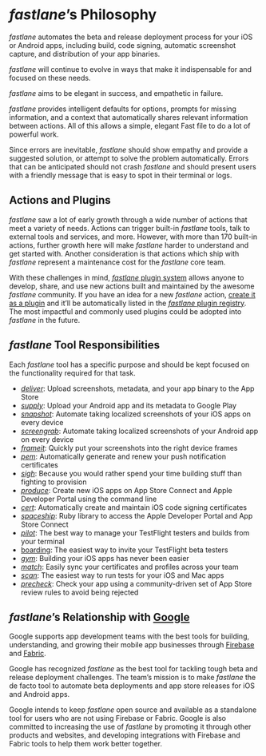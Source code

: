# _fastlane_’s Philosophy

_fastlane_ automates the beta and release deployment process for your iOS or Android apps, including build, code signing, automatic screenshot capture, and distribution of your app binaries.

_fastlane_ will continue to evolve in ways that make it indispensable for and focused on these needs.

_fastlane_ aims to be elegant in success, and empathetic in failure.

_fastlane_ provides intelligent defaults for options, prompts for missing information, and a context that automatically shares relevant information between actions. All of this allows a simple, elegant Fast file to do a lot of powerful work.

Since errors are inevitable, _fastlane_ should show empathy and provide a suggested solution, or attempt to solve the problem automatically. Errors that can be anticipated should not crash _fastlane_ and should present users with a friendly message that is easy to spot in their terminal or logs.

## Actions and Plugins

_fastlane_ saw a lot of early growth through a wide number of actions that meet a variety of needs. Actions can trigger built-in _fastlane_ tools, talk to external tools and services, and more. However, with more than 170 built-in actions, further growth here will make _fastlane_ harder to understand and get started with. Another consideration is that actions which ship with _fastlane_ represent a maintenance cost for the _fastlane_ core team.

With these challenges in mind, [_fastlane_ plugin system](https://fabric.io/blog/introducing-fastlane-plugins/) allows anyone to develop, share, and use new actions built and maintained by the awesome _fastlane_ community. If you have an idea for a new _fastlane_ action, [create it as a plugin](https://docs.fastlane.tools/plugins/create-plugin/) and it’ll be automatically listed in the [_fastlane_ plugin registry](https://docs.fastlane.tools/plugins/available-plugins). The most impactful and commonly used plugins could be adopted into _fastlane_ in the future.

## _fastlane_ Tool Responsibilities

Each _fastlane_ tool has a specific purpose and should be kept focused on the functionality required for that task.

* [_deliver_](https://github.com/fastlane/fastlane/tree/master/deliver): Upload screenshots, metadata, and your app binary to the App Store
* [_supply_](https://github.com/fastlane/fastlane/tree/master/supply): Upload your Android app and its metadata to Google Play
* [_snapshot_](https://github.com/fastlane/fastlane/tree/master/snapshot): Automate taking localized screenshots of your iOS apps on every device
* [_screengrab_](https://github.com/fastlane/fastlane/tree/master/screengrab): Automate taking localized screenshots of your Android app on every device
* [_frameit_](https://github.com/fastlane/fastlane/tree/master/frameit): Quickly put your screenshots into the right device frames
* [_pem_](https://github.com/fastlane/fastlane/tree/master/pem): Automatically generate and renew your push notification certificates
* [_sigh_](https://github.com/fastlane/fastlane/tree/master/sigh): Because you would rather spend your time building stuff than fighting to provision
* [_produce_](https://github.com/fastlane/fastlane/tree/master/produce): Create new iOS apps on App Store Connect and Apple Developer Portal using the command line
* [_cert_](https://github.com/fastlane/fastlane/tree/master/cert): Automatically create and maintain iOS code signing certificates
* [_spaceship_](https://github.com/fastlane/fastlane/tree/master/spaceship): Ruby library to access the Apple Developer Portal and App Store Connect
* [_pilot_](https://github.com/fastlane/fastlane/tree/master/pilot): The best way to manage your TestFlight testers and builds from your terminal
* [boarding](https://github.com/fastlane/boarding): The easiest way to invite your TestFlight beta testers
* [_gym_](https://github.com/fastlane/fastlane/tree/master/gym): Building your iOS apps has never been easier
* [_match_](https://github.com/fastlane/fastlane/tree/master/match): Easily sync your certificates and profiles across your team
* [_scan_](https://github.com/fastlane/fastlane/tree/master/scan): The easiest way to run tests for your iOS and Mac apps
* [_precheck_](https://github.com/fastlane/fastlane/tree/master/precheck): Check your app using a community-driven set of App Store review rules to avoid being rejected

## _fastlane_’s Relationship with [Google](https://google.com)

Google supports app development teams with the best tools for building, understanding, and growing their mobile app businesses through [Firebase](https://firebase.google.com) and [Fabric](https://get.fabric.io/).

Google has recognized _fastlane_ as the best tool for tackling tough beta and release deployment challenges. The team’s mission is to make _fastlane_ the de facto tool to automate beta deployments and app store releases for iOS and Android apps.

Google intends to keep _fastlane_ open source and available as a standalone tool for users who are not using Firebase or Fabric. Google is also committed to increasing the use of _fastlane_ by promoting it through other products and websites, and developing integrations with Firebase and Fabric tools to help them work better together.
